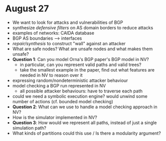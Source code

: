 # August 27

* We want to look for attacks and vulnerabilities of BGP
* synthesize *defensive filters* on AS domain borders to reduce attacks
* examples of networks: CAIDA database
* BGP AS boundaries --> interfaces
* *repair/synthesis* to construct "wall" against an attacker
* What are safe nodes? What are unsafe nodes and what makes them unsafe?
* **Question 1**: Can you model Orna's BGP paper's BGP model in NV?
  - in particular, can you represent valid paths and valid trees?
  - take the smallest example in the paper, find out what features are needed
    in NV to reason over it
* expressing random/nondeterministic attacker behaviour
* model checking a BGP run represented in NV
  - all possible attacker behaviours: have to traverse each path
* could we need a symbolic execution engine? would unwind some number of actions (cf. bounded model checking)
* **Question 2**: What can we use to handle a model checking approach in NV?
* How is the simulator implemented in NV?
* **Question 3**: How would we represent all paths, instead of just a single simulation path?
* What kinds of partitions could this use / Is there a modularity argument?
